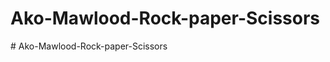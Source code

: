 # Ako-Mawlood-Rock-paper-Scissors
#   A k o - M a w l o o d - R o c k - p a p e r - S c i s s o r s  
 